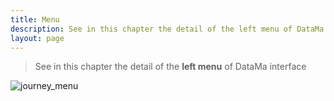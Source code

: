 ```yaml
---
title: Menu
description: See in this chapter the detail of the left menu of DataMa interface.
layout: page
---
```


> See in this chapter the detail of the **left menu** of DataMa interface

![journey_menu]({{site.url}}/{{site.baseurl}}/core_app/journey/web_application/images/journey4.png)
